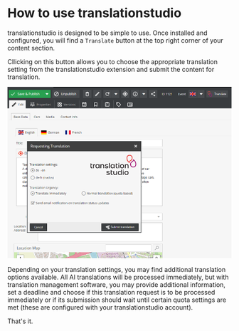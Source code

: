 # How to use translationstudio

translationstudio is designed to be simple to use. Once installed and configured, you will find a `Translate` button at the top right corner of your content section.

Cllicking on this button allows you to choose the appropriate translation setting from the translationstudio extension and submit the content for translation.

![translationstudio is available](readme-data/translationrequest.png)

Depending on your translation settings, you may find additional translation options available. All AI translations will be processed immediately, but with translation management software, you may provide additional information, set a deadline and choose if this translation request is to be processed immediately or if its submission should wait until certain quota settings are met (these are configured with your translationstudio account).

That's it.